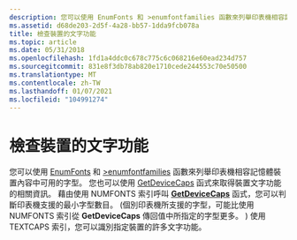 ```yaml
---
description: 您可以使用 EnumFonts 和 >enumfontfamilies 函數來列舉印表機相容記憶體裝置內容中可用的字型。
ms.assetid: d68de203-2d5f-4a28-bb57-1dda9fcb078a
title: 檢查裝置的文字功能
ms.topic: article
ms.date: 05/31/2018
ms.openlocfilehash: 1fd1a4ddc0c678c775c6c068216e60ead234d757
ms.sourcegitcommit: 831e8f3db78ab820e1710cede244553c70e50500
ms.translationtype: MT
ms.contentlocale: zh-TW
ms.lasthandoff: 01/07/2021
ms.locfileid: "104991274"
---
```

# <a name="checking-the-text-capabilities-of-a-device"></a>檢查裝置的文字功能

您可以使用 [EnumFonts](/windows/desktop/api/Wingdi/nf-wingdi-enumfontsa) 和 [>enumfontfamilies](/windows/desktop/api/Wingdi/nf-wingdi-enumfontfamiliesa) 函數來列舉印表機相容記憶體裝置內容中可用的字型。 您也可以使用 [GetDeviceCaps](/windows/desktop/api/Wingdi/nf-wingdi-getdevicecaps) 函式來取得裝置文字功能的相關資訊。 藉由使用 NUMFONTS 索引呼叫 [**GetDeviceCaps**](/windows/win32/api/wingdi/nf-wingdi-getdevicecaps) 函式，您可以判斷印表機支援的最小字型數目。  (個別印表機所支援的字型，可能比使用 NUMFONTS 索引從 **GetDeviceCaps** 傳回值中所指定的字型更多。 ) 使用 TEXTCAPS 索引，您可以識別指定裝置的許多文字功能。

 

 
